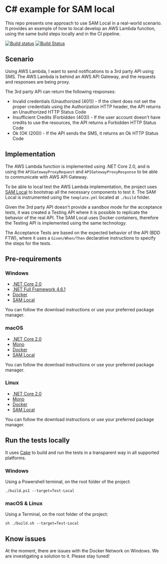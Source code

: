 # C# example for SAM local

This repo presents one approach to use SAM Local in a real-world scenario. It provides an example of how to local develop an AWS Lambda function, using the same build steps locally and in the CI pipeline.

[![Build status](https://ci.appveyor.com/api/projects/status/tobss8m9jfcjmpo4?svg=true)](https://ci.appveyor.com/project/joaoasrosa/aws-sam-local-blog)
[![Build Status](https://travis-ci.org/joaoasrosa/aws-sam-local-blog.svg?branch=master)](https://travis-ci.org/joaoasrosa/aws-sam-local-blog)

## Scenario

Using AWS Lambda, I want to send notifications to a 3rd party API using SMS. The AWS Lambda is behind an AWS API Gateway, and the requests and responses are being proxy.

The 3rd party API can return the following responses:
* Invalid credentials (Unauthorized (401)) - If the client does not set the proper credentials using the Authorization HTTP header, the API returns an Unauthorized HTTP Status Code
* Insufficient Credits (Forbidden (403)) - If the user account doesn't have credits to use the resources, the API returns a Forbidden HTTP Status Code
* Ok (OK (200)) - If the API sends the SMS, it returns an Ok HTTP Status Code

## Implementation

The AWS Lambda function is implemented using .NET Core 2.0, and is using the `APIGatewayProxyRequest` and `APIGatewayProxyResponse` to be able to communicate with AWS API Gateway.

To be able to local test the AWS Lambda implementation, the project uses [SAM Local](https://github.com/awslabs/aws-sam-cli) to bootstrap all the necessary components to test it. The SAM Local is instrumented using the `template.yml` located at `./build` folder.

Given the 3rd party API doesn't provide a sandbox mode for the acceptance tests, it was created a Testing API where it is possible to replicate the behavior of the real API. The SAM Local uses Docker containers, therefore the Testing API is implemented using the same technology.

The Acceptance Tests are based on the expected behavior of the API (BDD FTW), where it uses a `Given/When/Then` declarative instructions to specify the steps for the tests.

## Pre-requirements

### Windows

* [.NET Core 2.0](https://www.microsoft.com/net/download/windows/build)
* [.NET Full Framework 4.6.1](https://www.microsoft.com/net/download/windows/build)
* [Docker](https://www.docker.com/docker-windows)
* [SAM Local](https://github.com/awslabs/aws-sam-cli#windows-linux-macos-with-pip-recommended)

You can follow the download instructions or use your preferred package manager.

### macOS 

* [.NET Core 2.0](https://www.microsoft.com/net/download/macos/build)
* [Mono](https://www.microsoft.com/net/download/windows/build)
* [Docker](https://www.docker.com/docker-mac)
* [SAM Local](https://github.com/awslabs/aws-sam-cli#windows-linux-macos-with-pip-recommended)

You can follow the download instructions or use your preferred package manager.

### Linux 

* [.NET Core 2.0](https://www.microsoft.com/net/download/linux/build)
* [Mono](https://www.microsoft.com/net/download/windows/build)
* [Docker](https://docs.docker.com/install/)
* [SAM Local](https://github.com/awslabs/aws-sam-cli#windows-linux-macos-with-pip-recommended)

You can follow the download instructions or use your preferred package manager.

## Run the tests locally

It uses [Cake](https://cakebuild.net) to build and run the tests in a transparent way in all supported platforms.

### Windows

Using a Powershell terminal, on the root folder of the project:

```
./build.ps1 --target=Test-Local
```

### macOS & Linux

Using a Terminal, on the root folder of the project:

```
sh ./build.sh --target=Test-Local
```

## Know issues

At the moment, there are issues with the Docker Network on Windows. We are investigating a solution to it. Please stay tuned!